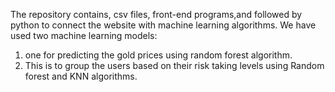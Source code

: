 The repository contains, csv files, front-end programs,and followed by python to connect the website with machine learning algorithms.
We have used two machine learning models:
1. one for predicting the gold prices using random forest algorithm.
2. This is to group the users based on their risk taking levels using Random forest and KNN algorithms.
